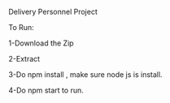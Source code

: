 Delivery Personnel Project

To Run:

1-Download the Zip

2-Extract

3-Do npm install , make sure node js is install.

4-Do npm start to run.

